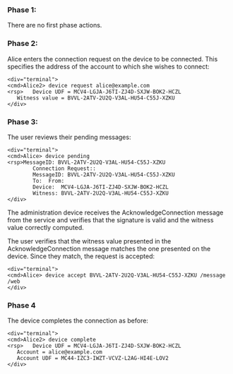 
### Phase 1:

There are no first phase actions.

### Phase 2:

Alice enters the connection request on the device to be connected. This specifies the 
address of the account to which she wishes to connect:


~~~~
<div="terminal">
<cmd>Alice2> device request alice@example.com
<rsp>   Device UDF = MCV4-LGJA-J6TI-ZJ4D-SXJW-BOK2-HCZL
   Witness value = BVVL-2ATV-2U2Q-V3AL-HU54-C55J-XZKU
</div>
~~~~


### Phase 3:

The user reviews their pending messages:


~~~~
<div="terminal">
<cmd>Alice> device pending
<rsp>MessageID: BVVL-2ATV-2U2Q-V3AL-HU54-C55J-XZKU
        Connection Request::
        MessageID: BVVL-2ATV-2U2Q-V3AL-HU54-C55J-XZKU
        To:  From: 
        Device:  MCV4-LGJA-J6TI-ZJ4D-SXJW-BOK2-HCZL
        Witness: BVVL-2ATV-2U2Q-V3AL-HU54-C55J-XZKU
</div>
~~~~

The administration device receives the AcknowledgeConnection message from the service 
and verifies that the signature is valid and the witness value correctly computed.

The user verifies that the witness value presented in the AcknowledgeConnection message
matches the one presented on the device. Since they match, the request is accepted:


~~~~
<div="terminal">
<cmd>Alice> device accept BVVL-2ATV-2U2Q-V3AL-HU54-C55J-XZKU /message /web
</div>
~~~~

### Phase 4

The device completes the connection as before:


~~~~
<div="terminal">
<cmd>Alice2> device complete
<rsp>   Device UDF = MCV4-LGJA-J6TI-ZJ4D-SXJW-BOK2-HCZL
   Account = alice@example.com
   Account UDF = MC44-IZC3-IWZT-VCVZ-L2AG-HI4E-LOV2
</div>
~~~~

